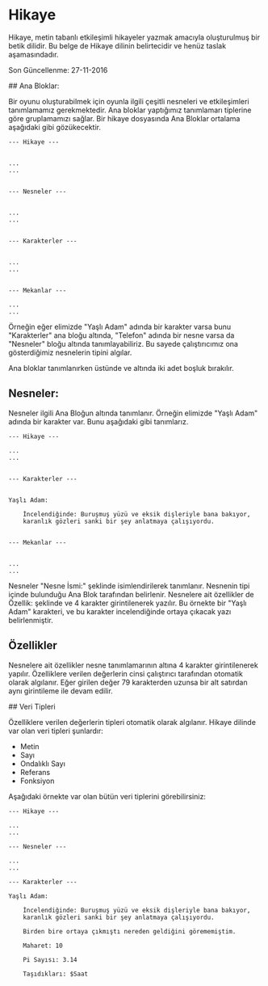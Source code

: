# Hikaye

Hikaye, metin tabanlı etkileşimli hikayeler yazmak amacıyla oluşturulmuş bir
betik dilidir. Bu belge de Hikaye dilinin belirtecidir ve henüz taslak 
aşamasındadır.

Son Güncellenme: 27-11-2016 

## Ana Bloklar:

Bir oyunu oluşturabilmek için oyunla ilgili çeşitli nesneleri ve etkileşimleri 
tanımlamamız gerekmektedir. Ana bloklar yaptığımız tanımlamarı tiplerine göre 
gruplamamızı sağlar. Bir hikaye dosyasında Ana Bloklar ortalama aşağıdaki gibi 
gözükecektir.

    --- Hikaye ---


    ...
    ...


    --- Nesneler ---


    ...
    ...


    --- Karakterler ---


    ...
    ...


    --- Mekanlar ---

    ...
    ...
 

Örneğin eğer elimizde "Yaşlı Adam" adında bir karakter varsa bunu 
"Karakterler" ana bloğu altında, "Telefon" adında bir nesne varsa da 
"Nesneler" bloğu altında tanımlayabiliriz. Bu sayede çalıştırıcımız ona 
gösterdiğimiz nesnelerin tipini algılar.

Ana bloklar tanımlanırken üstünde ve altında iki adet boşluk bırakılır.


## Nesneler:


Nesneler ilgili Ana Bloğun altında tanımlanır. Örneğin elimizde "Yaşlı Adam"
adında bir karakter var. Bunu aşağıdaki gibi tanımlarız.

    --- Hikaye ---

    ...
    ...


    --- Karakterler ---


    Yaşlı Adam:

        İncelendiğinde: Buruşmuş yüzü ve eksik dişleriyle bana bakıyor,
        karanlık gözleri sanki bir şey anlatmaya çalışıyordu.


    --- Mekanlar ---


    ...
    ...

Nesneler "Nesne İsmi:" şeklinde isimlendirilerek tanımlanır. Nesnenin tipi
içinde bulunduğu Ana Blok tarafından belirlenir. Nesnelere ait özellikler de
Özellik: şeklinde ve 4 karakter girintilenerek yazılır. Bu örnekte bir
"Yaşlı Adam" karakteri, ve bu karakter incelendiğinde ortaya çıkacak yazı
belirlenmiştir.

## Özellikler

Nesnelere ait özellikler nesne tanımlamarının altına 4 karakter girintilenerek
yapılır. Özelliklere verilen değerlerin cinsi çalıştırıcı tarafından otomatik
olarak algılanır. Eğer girilen değer 79 karakterden uzunsa bir alt satırdan
aynı girintileme ile devam edilir.

## Veri Tipleri

Özelliklere verilen değerlerin tipleri otomatik olarak algılanır. Hikaye
dilinde var olan veri tipleri şunlardır:

  * Metin
  * Sayı
  * Ondalıklı Sayı
  * Referans
  * Fonksiyon


Aşağıdaki örnekte var olan bütün veri tiplerini görebilirsiniz:



    --- Hikaye --- 

    ...
    ...

    --- Nesneler ---

    ...
    ...

    --- Karakterler ---

    Yaşlı Adam:

        İncelendiğinde: Buruşmuş yüzü ve eksik dişleriyle bana bakıyor,
        karanlık gözleri sanki bir şey anlatmaya çalışıyordu.

        Birden bire ortaya çıkmıştı nereden geldiğini görememiştim.

        Maharet: 10
      
        Pi Sayısı: 3.14
      
        Taşıdıkları: $Saat


        


